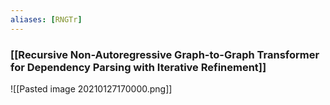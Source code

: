 ```yaml
---
aliases: [RNGTr]
---
```


### [[Recursive Non-Autoregressive Graph-to-Graph Transformer for Dependency Parsing with Iterative Refinement]]
![[Pasted image 20210127170000.png]]
